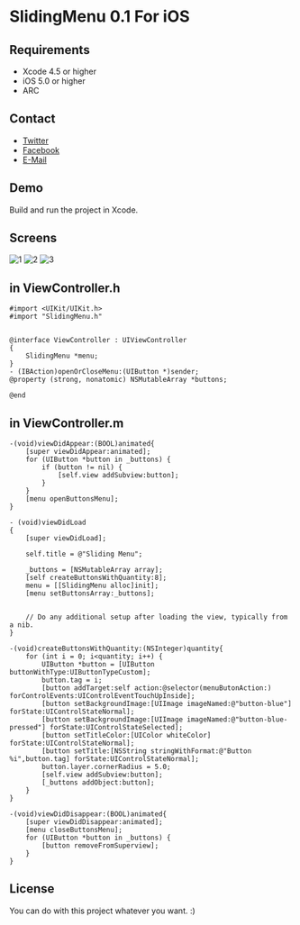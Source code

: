 SlidingMenu 0.1 For iOS
==============

Requirements
--------------
- Xcode 4.5 or higher
- iOS 5.0 or higher
- ARC

Contact
--------------
- [Twitter](https://twitter.com/rocxteady2)
- [Facebook](https://www.facebook.com/rocxteady)
- [E-Mail](mailto:ulas.sancak@hotmail.com.tr)

Demo
--------------
Build and run the project in Xcode.

Screens
--------------
![1](http://s5.postimg.org/er8fguflj/i_OS_Simulator_Screen_shot_Jul_26_2013_2_08_34_A.png)
![2](http://s5.postimg.org/wwlduwf3r/i_OS_Simulator_Screen_shot_Jul_26_2013_2_07_46_A.png)
![3](http://s5.postimg.org/57yqnds3b/i_OS_Simulator_Screen_shot_Jul_26_2013_2_07_50_A.png)

in ViewController.h
--------------

    #import <UIKit/UIKit.h>
    #import "SlidingMenu.h"


    @interface ViewController : UIViewController
    {
        SlidingMenu *menu;
    }
    - (IBAction)openOrCloseMenu:(UIButton *)sender;
    @property (strong, nonatomic) NSMutableArray *buttons;

    @end
    
in ViewController.m
--------------
    
    -(void)viewDidAppear:(BOOL)animated{
        [super viewDidAppear:animated];
        for (UIButton *button in _buttons) {
            if (button != nil) {
                [self.view addSubview:button];
            }
        }
        [menu openButtonsMenu];
    }

    - (void)viewDidLoad
    {
        [super viewDidLoad];
    
        self.title = @"Sliding Menu";
    
        _buttons = [NSMutableArray array];
        [self createButtonsWithQuantity:8];
        menu = [[SlidingMenu alloc]init];
        [menu setButtonsArray:_buttons];

    
    	// Do any additional setup after loading the view, typically from a nib.
    }

    -(void)createButtonsWithQuantity:(NSInteger)quantity{
        for (int i = 0; i<quantity; i++) {
            UIButton *button = [UIButton buttonWithType:UIButtonTypeCustom];
            button.tag = i;
            [button addTarget:self action:@selector(menuButonAction:) forControlEvents:UIControlEventTouchUpInside];
            [button setBackgroundImage:[UIImage imageNamed:@"button-blue"] forState:UIControlStateNormal];
            [button setBackgroundImage:[UIImage imageNamed:@"button-blue-pressed"] forState:UIControlStateSelected];
            [button setTitleColor:[UIColor whiteColor] forState:UIControlStateNormal];
            [button setTitle:[NSString stringWithFormat:@"Button %i",button.tag] forState:UIControlStateNormal];
            button.layer.cornerRadius = 5.0;
            [self.view addSubview:button];
            [_buttons addObject:button];
        }
    }

    -(void)viewDidDisappear:(BOOL)animated{
        [super viewDidDisappear:animated];
        [menu closeButtonsMenu];
        for (UIButton *button in _buttons) {
            [button removeFromSuperview];
        }
    }

License
--------------
You can do with this project whatever you want. :)
